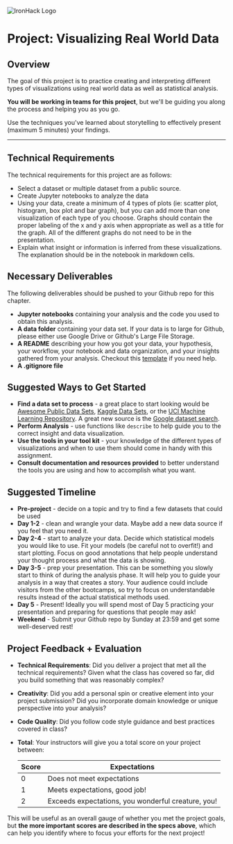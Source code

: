 ![IronHack Logo](https://s3-eu-west-1.amazonaws.com/ih-materials/uploads/upload_d5c5793015fec3be28a63c4fa3dd4d55.png)

# Project: Visualizing Real World Data

## Overview

The goal of this project is to practice creating and interpreting different types of visualizations using real world data as well as statistical analysis.

**You will be working in teams for this project**, but we'll be guiding you along the process and helping you as you go.

Use the techniques you've learned about storytelling to effectively present (maximum 5 minutes) your findings.

---

## Technical Requirements

The technical requirements for this project are as follows:

 - Select a dataset or multiple dataset from a public source.
 - Create Jupyter notebooks to analyze the data
 - Using your data, create a minimum of 4 types of plots (ie: scatter plot, histogram, box plot and bar graph), but you can add more than one visualization of each type of you choose. Graphs should contain the proper labeling of the x and y axis when appropriate as well as a title for the graph. All of the different graphs do not need to be in the presentation.
 - Explain what insight or information is inferred from these visualizations. The explanation should be in the notebook in markdown cells.

## Necessary Deliverables

The following deliverables should be pushed to your Github repo for this chapter.

- **Jupyter notebooks** containing your analysis and the code you used to obtain this analysis. 
- **A data folder** containing your data set. If your data is to large for Github, please either use Google Drive or Github's Large File Storage. 
- **A README** describing your how you got your data, your hypothesis, your workflow, your notebook and data organization, and your insights gathered from your analysis. Checkout this [template](https://github.com/ta-data-bcn/Project-Week-3-Data-Thieves/blob/master/your-project/README.md) if you need help. 
- **A .gitignore file**

## Suggested Ways to Get Started

* **Find a data set to process** - a great place to start looking would be [Awesome Public Data Sets](https://github.com/awesomedata/awesome-public-datasets), [Kaggle Data Sets](https://www.kaggle.com/datasets), or the [UCI Machine Learning Repository](https://archive.ics.uci.edu/ml/index.php). A great new source is the [Google dataset search](https://toolbox.google.com/datasetsearch).
* **Perform Analysis** - use functions like `describe` to help guide you to the correct insight and data visualization. 
* **Use the tools in your tool kit** - your knowledge of the different types of visualizations and when to use them should come in handy with this assignment.
* **Consult documentation and resources provided** to better understand the tools you are using and how to accomplish what you want.

## Suggested Timeline
* **Pre-project** - decide on a topic and try to find a few datasets that could be used
* **Day 1-2** - clean and wrangle your data. Maybe add a new data source if you feel that you need it. 
* **Day 2-4** - start to analyze your data. Decide which statistical models you would like to use. Fit your models (be careful not to overfit!) and start plotting. Focus on good annotations that help people understand your thought process and what the data is showing. 
* **Day 3-5** - prep your presentation. This can be something you slowly start to think of during the analysis phase. It will help you to guide your analysis in a way that creates a story. Your audience could include visitors from the other bootcamps, so try to focus on understandable results instead of the actual statistical methods used. 
* **Day 5** - Present! Ideally you will spend most of Day 5 practicing your presentation and preparing for questions that people may ask!
* **Weekend** - Submit your Github repo by Sunday at 23:59 and get some well-deserved rest!

## Project Feedback + Evaluation

* __Technical Requirements__: Did you deliver a project that met all the technical requirements? Given what the class has covered so far, did you build something that was reasonably complex?

* __Creativity__: Did you add a personal spin or creative element into your project submission? Did you incorporate domain knowledge or unique perspective into your analysis?

* __Code Quality__: Did you follow code style guidance and best practices covered in class?

* __Total__: Your instructors will give you a total score on your project between:

    **Score**|**Expectations**
    -----|-----
    0|Does not meet expectations
    1|Meets expectations, good job!
    2|Exceeds expectations, you wonderful creature, you!

This will be useful as an overall gauge of whether you met the project goals, but __the more important scores are described in the specs above__, which can help you identify where to focus your efforts for the next project!
